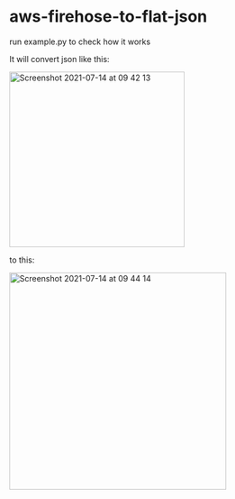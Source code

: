 # aws-firehose-to-flat-json

run example.py to check how it works

It will convert json like this:

<img width="311" alt="Screenshot 2021-07-14 at 09 42 13" src="https://user-images.githubusercontent.com/6351780/125583348-7f19cb26-4a14-44cf-9d08-69d9065069dc.png">

to this:

<img width="385" alt="Screenshot 2021-07-14 at 09 44 14" src="https://user-images.githubusercontent.com/6351780/125583428-0ae83d4f-de24-4d1d-bfd7-fbd8f0101c47.png">
